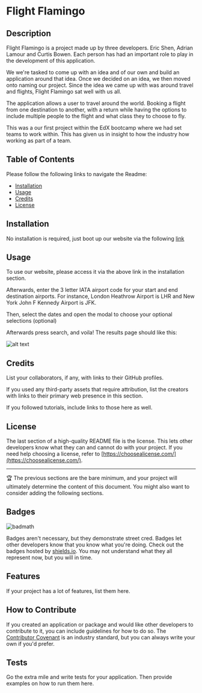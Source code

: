 # Flight Flamingo

## Description

Flight Flamingo is a project made up by three developers. Eric Shen, Adrian Lamour and Curtis Bowen. Each person has had an important role to play in the development of this application.

We we're tasked to come up with an idea and of our own and build an application around that idea. Once we decided on an idea, we then moved onto naming our project. Since the idea we came up with was around travel and flights, Flight Flamingo sat well with us all.

The application allows a user to travel around the world. Booking a flight from one destination to another, with a return while having the options to include multiple people to the flight and what class they to choose to fly.

This was a our first project within the EdX bootcamp where we had set teams to work within. This has given us in insight to how the industry how working as part of a team.

## Table of Contents

Please follow the following links to navigate the Readme:

- [Installation](#installation)
- [Usage](#usage)
- [Credits](#credits)
- [License](#license)

## Installation

No installation is required, just boot up our website via the following [link](https://kidleis.github.io/flight-flamingo/)

## Usage

To use our website, please access it via the above link in the installation section.

Afterwards, enter the 3 letter IATA airport code for your start and end destination airports. For instance, London Heathrow Airport is LHR and New York John F Kennedy Airport is JFK.

Then, select the dates and open the modal to choose your optional selections (optional)

Afterwards press search, and voila! The results page should like this:

![alt text](assets/images/screenshot.png)

## Credits

List your collaborators, if any, with links to their GitHub profiles.

If you used any third-party assets that require attribution, list the creators with links to their primary web presence in this section.

If you followed tutorials, include links to those here as well.

## License

The last section of a high-quality README file is the license. This lets other developers know what they can and cannot do with your project. If you need help choosing a license, refer to [https://choosealicense.com/](https://choosealicense.com/).

---

🏆 The previous sections are the bare minimum, and your project will ultimately determine the content of this document. You might also want to consider adding the following sections.

## Badges

![badmath](https://img.shields.io/github/languages/top/nielsenjared/badmath)

Badges aren't necessary, but they demonstrate street cred. Badges let other developers know that you know what you're doing. Check out the badges hosted by [shields.io](https://shields.io/). You may not understand what they all represent now, but you will in time.

## Features

If your project has a lot of features, list them here.

## How to Contribute

If you created an application or package and would like other developers to contribute to it, you can include guidelines for how to do so. The [Contributor Covenant](https://www.contributor-covenant.org/) is an industry standard, but you can always write your own if you'd prefer.

## Tests

Go the extra mile and write tests for your application. Then provide examples on how to run them here.
